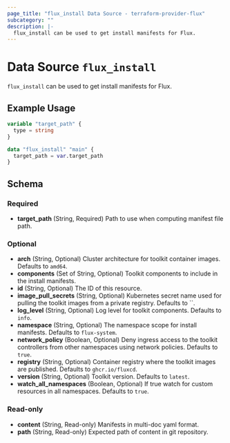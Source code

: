 ```yaml
---
page_title: "flux_install Data Source - terraform-provider-flux"
subcategory: ""
description: |-
  flux_install can be used to get install manifests for Flux.
---
```


# Data Source `flux_install`

`flux_install` can be used to get install manifests for Flux.

## Example Usage

```terraform
variable "target_path" {
  type = string
}

data "flux_install" "main" {
  target_path = var.target_path
}
```

## Schema

### Required

- **target_path** (String, Required) Path to use when computing manifest file path.

### Optional

- **arch** (String, Optional) Cluster architecture for toolkit container images. Defaults to `amd64`.
- **components** (Set of String, Optional) Toolkit components to include in the install manifests.
- **id** (String, Optional) The ID of this resource.
- **image_pull_secrets** (String, Optional) Kubernetes secret name used for pulling the toolkit images from a private registry. Defaults to ``.
- **log_level** (String, Optional) Log level for toolkit components. Defaults to `info`.
- **namespace** (String, Optional) The namespace scope for install manifests. Defaults to `flux-system`.
- **network_policy** (Boolean, Optional) Deny ingress access to the toolkit controllers from other namespaces using network policies. Defaults to `true`.
- **registry** (String, Optional) Container registry where the toolkit images are published. Defaults to `ghcr.io/fluxcd`.
- **version** (String, Optional) Toolkit version. Defaults to `latest`.
- **watch_all_namespaces** (Boolean, Optional) If true watch for custom resources in all namespaces. Defaults to `true`.

### Read-only

- **content** (String, Read-only) Manifests in multi-doc yaml format.
- **path** (String, Read-only) Expected path of content in git repository.


